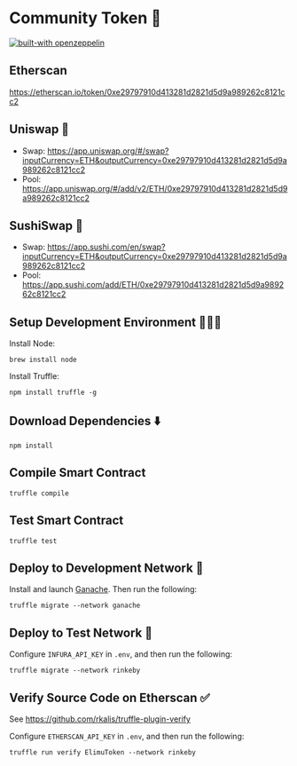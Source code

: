 # Community Token 💎

[![built-with openzeppelin](https://img.shields.io/badge/built%20with-OpenZeppelin-3677FF)](https://docs.openzeppelin.com/)

## Etherscan

https://etherscan.io/token/0xe29797910d413281d2821d5d9a989262c8121cc2

## Uniswap 🦄

 * Swap: https://app.uniswap.org/#/swap?inputCurrency=ETH&outputCurrency=0xe29797910d413281d2821d5d9a989262c8121cc2
 * Pool: https://app.uniswap.org/#/add/v2/ETH/0xe29797910d413281d2821d5d9a989262c8121cc2

## SushiSwap 🍣

 * Swap: https://app.sushi.com/en/swap?inputCurrency=ETH&outputCurrency=0xe29797910d413281d2821d5d9a989262c8121cc2
 * Pool: https://app.sushi.com/add/ETH/0xe29797910d413281d2821d5d9a989262c8121cc2

## Setup Development Environment 👩🏽‍💻

Install Node:

```
brew install node
```

Install Truffle:

```
npm install truffle -g
```

## Download Dependencies ⬇️

```
npm install
```

## Compile Smart Contract

```
truffle compile
```

## Test Smart Contract

```
truffle test
```

## Deploy to Development Network 🚀

Install and launch [Ganache](https://www.trufflesuite.com/ganache). Then run the following:

```
truffle migrate --network ganache
```

## Deploy to Test Network 🚀

Configure `INFURA_API_KEY` in `.env`, and then run the following:

```
truffle migrate --network rinkeby
```

## Verify Source Code on Etherscan ✅

See https://github.com/rkalis/truffle-plugin-verify

Configure `ETHERSCAN_API_KEY` in `.env`, and then run the following:

```
truffle run verify ElimuToken --network rinkeby
```
